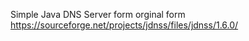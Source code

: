 Simple Java DNS Server 
form orginal form 
https://sourceforge.net/projects/jdnss/files/jdnss/1.6.0/